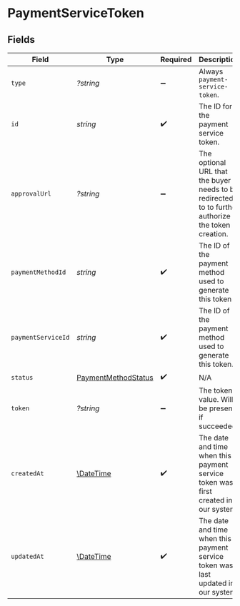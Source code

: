 # PaymentServiceToken


## Fields

| Field                                                                                              | Type                                                                                               | Required                                                                                           | Description                                                                                        | Example                                                                                            |
| -------------------------------------------------------------------------------------------------- | -------------------------------------------------------------------------------------------------- | -------------------------------------------------------------------------------------------------- | -------------------------------------------------------------------------------------------------- | -------------------------------------------------------------------------------------------------- |
| `type`                                                                                             | *?string*                                                                                          | :heavy_minus_sign:                                                                                 | Always `payment-service-token`.                                                                    | payment-service-token                                                                              |
| `id`                                                                                               | *string*                                                                                           | :heavy_check_mark:                                                                                 | The ID for the payment service token.                                                              | 07e70d14-a0c0-4ff5-bd4a-509959af0e4d                                                               |
| `approvalUrl`                                                                                      | *?string*                                                                                          | :heavy_minus_sign:                                                                                 | The optional URL that the buyer needs to be redirected to to further authorize the token creation. | https://gr4vy.app/redirect/12345                                                                   |
| `paymentMethodId`                                                                                  | *string*                                                                                           | :heavy_check_mark:                                                                                 | The ID of the payment method used to generate this token                                           | ef9496d8-53a5-4aad-8ca2-00eb68334389                                                               |
| `paymentServiceId`                                                                                 | *string*                                                                                           | :heavy_check_mark:                                                                                 | The ID of the payment method used to generate this token.                                          | fffd152a-9532-4087-9a4f-de58754210f0                                                               |
| `status`                                                                                           | [PaymentMethodStatus](./PaymentMethodStatus.md)                                                    | :heavy_check_mark:                                                                                 | N/A                                                                                                |                                                                                                    |
| `token`                                                                                            | *?string*                                                                                          | :heavy_minus_sign:                                                                                 | The token value. Will be present if succeeded.                                                     | pm_12345                                                                                           |
| `createdAt`                                                                                        | [\DateTime](https://www.php.net/manual/en/class.datetime.php)                                      | :heavy_check_mark:                                                                                 | The date and time when this payment service token was first created in our system.                 | 2013-07-16T19:23:00.000+00:00                                                                      |
| `updatedAt`                                                                                        | [\DateTime](https://www.php.net/manual/en/class.datetime.php)                                      | :heavy_check_mark:                                                                                 | The date and time when this payment service token was last updated in our system.                  | 2013-07-16T19:23:00.000+00:00                                                                      |